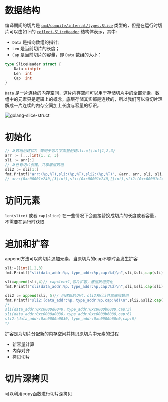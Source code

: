 # 数据结构

编译期间的切片是 [`cmd/compile/internal/types.Slice`](https://draveness.me/golang/tree/cmd/compile/internal/types.Slice) 类型的，但是在运行时切片可以由如下的 [`reflect.SliceHeader`](https://draveness.me/golang/tree/reflect.SliceHeader) 结构体表示，其中:

- `Data` 是指向数组的指针;
- `Len` 是当前切片的长度；
- `Cap` 是当前切片的容量，即 `Data` 数组的大小：

```go
type SliceHeader struct {
	Data uintptr
	Len  int
	Cap  int
}
```

`Data` 是一片连续的内存空间，这片内存空间可以用于存储切片中的全部元素，数组中的元素只是逻辑上的概念，底层存储其实都是连续的，所以我们可以将切片理解成一片连续的内存空间加上长度与容量的标识。

![golang-slice-struct](https://img.draveness.me/2019-02-20-golang-slice-struct.png)



# 初始化

```go
// 从数组创建切片 等同于切片字面量创建sli:=[]int{1,2,3}
arr := [...]int{1, 2, 3}
sli := arr[:]
// 从已有切片创建，共享底层数组
sli2 := sli[1:]
fmt.Printf("arr:(%p,%T),sli:(%p,%T),sli2:(%p,%T)", &arr, arr, sli, sli,sli2,sli2)
// arr:(0xc00001e240,[3]int),sli:(0xc00001e240,[]int),sli2:(0xc00001e248,[]int)
```



# 访问元素

`len(slice)` 或者 `cap(slice)` 在一些情况下会直接替换成切片的长度或者容量，不需要在运行时获取



# 追加和扩容

append方法可以向切片追加元素，当原切片的cap不够时会发生扩容

```go
sli:=[]int{1,2,3}
fmt.Printf("sli(data_addr:%p，type_addr:%p,cap:%d)\n",sli,&sli,cap(sli))

sli=append(sli,4)// cap<len+1,切片扩容，底层数组变化
fmt.Printf("sli(data_addr:%p，type_addr:%p,cap:%d)\n",sli,&sli,cap(sli))

sli2 := append(sli, 5)// 创建新的切片，sli2和sli共享底层数组
fmt.Printf("sli2:(data_addr:%p，type_addr:%p,cap:%d)\n",sli2,&sli2,cap(sli2))
/*
sli(data_addr:0xc0000d0040，type_addr:0xc0000b6080,cap:3)
sli(data_addr:0xc0000a0030，type_addr:0xc0000b6080,cap:6)
sli2:(data_addr:0xc0000a0030，type_addr:0xc0000b60e0,cap:6)
*/
```

扩容是为切片分配新的内存空间并拷贝原切片中元素的过程

+ 新容量计算
+ 内存对齐
+ 拷贝切片



# 切片深拷贝

可以利用copy函数进行切片深拷贝

